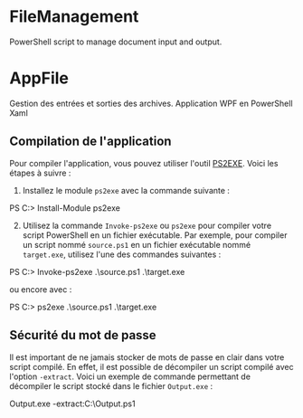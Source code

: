 # FileManagement
PowerShell script to manage document input and output.


# AppFile
Gestion des entrées et sorties des archives.
Application WPF en PowerShell Xaml

## Compilation de l'application

Pour compiler l'application, vous pouvez utiliser l'outil [PS2EXE](https://github.com/MScholtes/PS2EXE). Voici les étapes à suivre :

1. Installez le module `ps2exe` avec la commande suivante :
   
PS C:> Install-Module ps2exe


2. Utilisez la commande `Invoke-ps2exe` ou `ps2exe` pour compiler votre script PowerShell en un fichier exécutable. Par exemple, pour compiler un script nommé `source.ps1` en un fichier exécutable nommé `target.exe`, utilisez l'une des commandes suivantes :

PS C:> Invoke-ps2exe .\source.ps1 .\target.exe

ou encore avec :

PS C:> ps2exe .\source.ps1 .\target.exe


## Sécurité du mot de passe

Il est important de ne jamais stocker de mots de passe en clair dans votre script compilé. En effet, il est possible de décompiler un script compilé avec l'option `-extract`. Voici un exemple de commande permettant de décompiler le script stocké dans le fichier `Output.exe` :

Output.exe -extract:C:\Output.ps1
